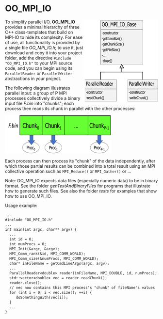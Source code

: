 # OO_MPI_IO

<img align="right" src="/assets/images/OO_MPI_IO.png" alt="The OO_MPI_IO hierarchy" 
      width="246" height="274" >

To simplify parallel I/O, **OO_MPI_IO** provides a minimal hierarchy of three C++ class-templates that build on MPI-IO to hide its complexity. 
For ease of use, all functionality is provided by a single file *OO_MPI_IO.h*; to use it, 
just download and copy it into your project folder, add the directive `#include "OO_MPI_IO.h"` to your MPI source code, 
and you can begin using its `ParallelReader` or `ParallelWriter` abstractions in your project. 

The following diagram illustrates parallel input: a group of P MPI processes collectively divide a binary input file *F.bin* 
into "chunks"; each process then reads its chunk in parallel with the other processes:

<img src="/assets/images/ParallelInput.png" alt="Reading from a file in parallel" 
      width="350" height="125" >

Each process can then process its "chunk" of the data independently, after which those partial results can be combined into a total result using an MPI collective operation such as `MPI_Reduce()` or `MPI_Gather()` or ...

Note: OO_MPI_IO expects data files (especially numeric data) to be in binary format. 
See the folder *genTextAndBinaryFiles* for programs that illustrate how to generate such files. 
See also the folder *tests* for examples that show how to use OO_MPI_IO.

Usage example:

    ...
    #include "OO_MPI_IO.h"
    ...
    int main(int argc, char** argv) {
      ...
      int id = 0;
      int numProcs = 0;
      MPI_Init(&argc, &argv);
      MPI_Comm_rank(&id, MPI_COMM_WORLD);
      MPI_Comm_size(&numProcs, MPI_COMM_WORLD);
      char* inFileName = getCmdLineArgs(argc, argv);
      ...
      ParallelReader<double> reader(inFileName, MPI_DOUBLE, id, numProcs);
      std::vector<double> vec = reader.readChunk();
      reader.close();
      // vec now contains this MPI process's "chunk" of fileName's values
      for (int i = 0; i < vec.size(); ++i) {
         doSomethingWith(vec[i]);
      }
      ...
    }

